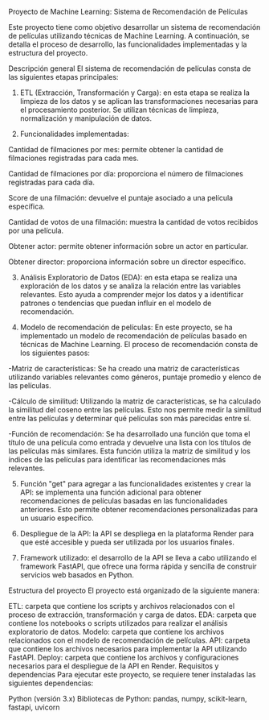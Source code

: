 Proyecto de Machine Learning: Sistema de Recomendación de Películas

Este proyecto tiene como objetivo desarrollar un sistema de recomendación de películas utilizando técnicas de Machine Learning. A continuación, se detalla el proceso de desarrollo, las funcionalidades implementadas y la estructura del proyecto.

Descripción general
El sistema de recomendación de películas consta de las siguientes etapas principales:

1) ETL (Extracción, Transformación y Carga): en esta etapa se realiza la limpieza de los datos y se aplican las transformaciones necesarias para el procesamiento posterior. Se utilizan técnicas de limpieza, normalización y manipulación de datos.

2) Funcionalidades implementadas:

Cantidad de filmaciones por mes: permite obtener la cantidad de filmaciones registradas para cada mes.

Cantidad de filmaciones por día: proporciona el número de filmaciones registradas para cada día.

Score de una filmación: devuelve el puntaje asociado a una película específica.

Cantidad de votos de una filmación: muestra la cantidad de votos recibidos por una película.

Obtener actor: permite obtener información sobre un actor en particular.

Obtener director: proporciona información sobre un director específico.

3) Análisis Exploratorio de Datos (EDA): en esta etapa se realiza una exploración de los datos y se analiza la relación entre las variables relevantes. Esto ayuda a comprender mejor los datos y a identificar patrones o tendencias que puedan influir en el modelo de recomendación.

4) Modelo de recomendación de películas: En este proyecto, se ha implementado un modelo de recomendación de películas basado en técnicas de Machine Learning. El proceso de recomendación consta de los siguientes pasos:

-Matriz de características: Se ha creado una matriz de características utilizando variables relevantes como géneros, puntaje promedio y elenco de las películas.

-Cálculo de similitud: Utilizando la matriz de características, se ha calculado la similitud del coseno entre las películas. Esto nos permite medir la similitud entre las películas y determinar qué películas son más parecidas entre sí.

-Función de recomendación: Se ha desarrollado una función que toma el título de una película como entrada y devuelve una lista con los títulos de las películas más similares. Esta función utiliza la matriz de similitud y los índices de las películas para identificar las recomendaciones más relevantes.

5) Función "get" para agregar a las funcionalidades existentes y crear la API: se implementa una función adicional para obtener recomendaciones de películas basadas en las funcionalidades anteriores. Esto permite obtener recomendaciones personalizadas para un usuario específico.

6) Despliegue de la API: la API se despliega en la plataforma Render para que esté accesible y pueda ser utilizada por los usuarios finales.

7) Framework utilizado: el desarrollo de la API se lleva a cabo utilizando el framework FastAPI, que ofrece una forma rápida y sencilla de construir servicios web basados en Python.

Estructura del proyecto
El proyecto está organizado de la siguiente manera:

ETL: carpeta que contiene los scripts y archivos relacionados con el proceso de extracción, transformación y carga de datos.
EDA: carpeta que contiene los notebooks o scripts utilizados para realizar el análisis exploratorio de datos.
Modelo: carpeta que contiene los archivos relacionados con el modelo de recomendación de películas.
API: carpeta que contiene los archivos necesarios para implementar la API utilizando FastAPI.
Deploy: carpeta que contiene los archivos y configuraciones necesarios para el despliegue de la API en Render.
Requisitos y dependencias
Para ejecutar este proyecto, se requiere tener instaladas las siguientes dependencias:

Python (versión 3.x)
Bibliotecas de Python: pandas, numpy, scikit-learn, fastapi, uvicorn
